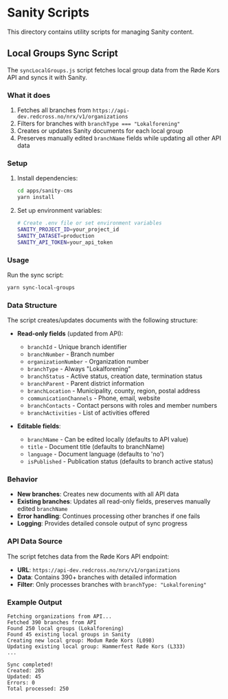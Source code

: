 # Sanity Scripts

This directory contains utility scripts for managing Sanity content.

## Local Groups Sync Script

The `syncLocalGroups.js` script fetches local group data from the Røde Kors API and syncs it with Sanity.

### What it does

1. Fetches all branches from `https://api-dev.redcross.no/nrx/v1/organizations`
2. Filters for branches with `branchType === "Lokalforening"`
3. Creates or updates Sanity documents for each local group
4. Preserves manually edited `branchName` fields while updating all other API data

### Setup

1. Install dependencies:
   ```bash
   cd apps/sanity-cms
   yarn install
   ```

2. Set up environment variables:
   ```bash
   # Create .env file or set environment variables
   SANITY_PROJECT_ID=your_project_id
   SANITY_DATASET=production
   SANITY_API_TOKEN=your_api_token
   ```

### Usage

Run the sync script:
```bash
yarn sync-local-groups
```

### Data Structure

The script creates/updates documents with the following structure:

- **Read-only fields** (updated from API):
  - `branchId` - Unique branch identifier
  - `branchNumber` - Branch number
  - `organizationNumber` - Organization number
  - `branchType` - Always "Lokalforening"
  - `branchStatus` - Active status, creation date, termination status
  - `branchParent` - Parent district information
  - `branchLocation` - Municipality, county, region, postal address
  - `communicationChannels` - Phone, email, website
  - `branchContacts` - Contact persons with roles and member numbers
  - `branchActivities` - List of activities offered

- **Editable fields**:
  - `branchName` - Can be edited locally (defaults to API value)
  - `title` - Document title (defaults to branchName)
  - `language` - Document language (defaults to 'no')
  - `isPublished` - Publication status (defaults to branch active status)

### Behavior

- **New branches**: Creates new documents with all API data
- **Existing branches**: Updates all read-only fields, preserves manually edited `branchName`
- **Error handling**: Continues processing other branches if one fails
- **Logging**: Provides detailed console output of sync progress

### API Data Source

The script fetches data from the Røde Kors API endpoint:
- **URL**: `https://api-dev.redcross.no/nrx/v1/organizations`
- **Data**: Contains 390+ branches with detailed information
- **Filter**: Only processes branches with `branchType: "Lokalforening"`

### Example Output

```
Fetching organizations from API...
Fetched 390 branches from API
Found 250 local groups (Lokalforening)
Found 45 existing local groups in Sanity
Creating new local group: Modum Røde Kors (L098)
Updating existing local group: Hammerfest Røde Kors (L333)
...

Sync completed!
Created: 205
Updated: 45
Errors: 0
Total processed: 250
```
